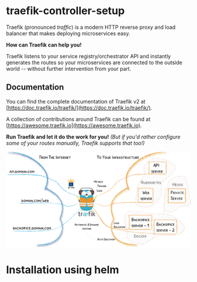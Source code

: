 # traefik-controller-setup
Traefik (pronounced _traffic_) is a modern HTTP reverse proxy and load balancer that makes deploying microservices easy.

**How can Traefik can help you!**

Traefik listens to your service registry/orchestrator API and instantly generates the routes so your microservices are connected to the outside world -- without further intervention from your part. 
## Documentation

You can find the complete documentation of Traefik v2 at [https://doc.traefik.io/traefik/](https://doc.traefik.io/traefik/).

A collection of contributions around Traefik can be found at [https://awesome.traefik.io](https://awesome.traefik.io).

**Run Traefik and let it do the work for you!** 
_(But if you'd rather configure some of your routes manually, Traefik supports that too!)_

![Architecture](docs/traefik-architecture.png)

# Installation using helm
